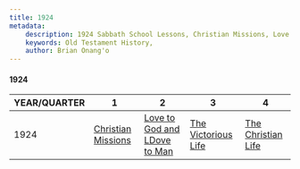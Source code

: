 ```yaml
---
title: 1924
metadata:
    description: 1924 Sabbath School Lessons, Christian Missions, Love to God and LDove to Man 	, The Victorious Life, The Christian Life
    keywords: Old Testament History,
    author: Brian Onang'o
---
```


#### 1924

YEAR/QUARTER |   1  | 2| 3| 4
-------------|------------|---|--|---
1924   |  [Christian Missions](/1921-1930/1924/quarter1) | [Love to God and LDove to Man 	](/1921-1930/1924/quarter2) | [The Victorious Life](/1921-1930/1924/quarter3) | [The Christian Life](/1921-1930/1924/quarter4) |
 
